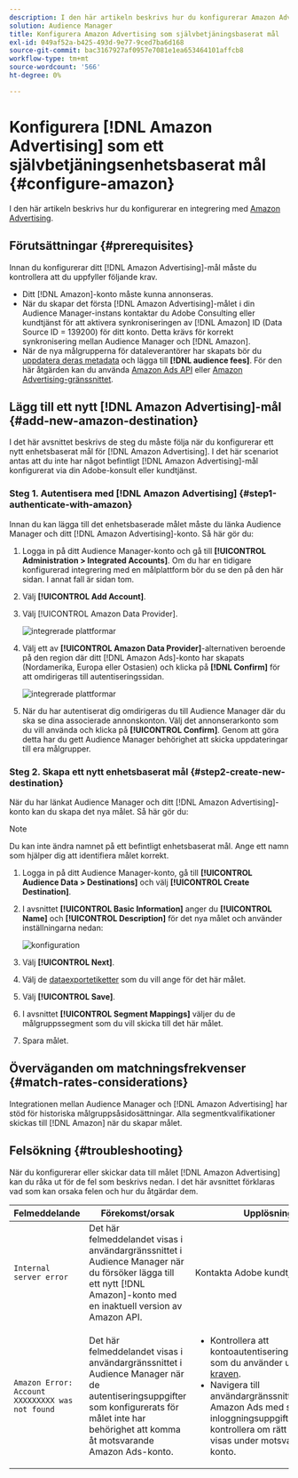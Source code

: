 ```yaml
---
description: I den här artikeln beskrivs hur du konfigurerar Amazon Advertising för både nya och befintliga integreringar.
solution: Audience Manager
title: Konfigurera Amazon Advertising som självbetjäningsbaserat mål
exl-id: 049af52a-b425-493d-9e77-9ced7ba6d168
source-git-commit: bac3167927af0957e7081e1ea653464101affcb8
workflow-type: tm+mt
source-wordcount: '566'
ht-degree: 0%

---
```


# Konfigurera [!DNL Amazon Advertising] som ett självbetjäningsenhetsbaserat mål {#configure-amazon}

I den här artikeln beskrivs hur du konfigurerar en integrering med [Amazon Advertising](https://advertising.amazon.com/API/docs/en-us).

## Förutsättningar {#prerequisites}

Innan du konfigurerar ditt [!DNL Amazon Advertising]-mål måste du kontrollera att du uppfyller följande krav.

* Ditt [!DNL Amazon]-konto måste kunna annonseras.
* När du skapar det första [!DNL Amazon Advertising]-målet i din Audience Manager-instans kontaktar du Adobe Consulting eller kundtjänst för att aktivera synkroniseringen av [!DNL Amazon] ID (Data Source ID = 139200) för ditt konto. Detta krävs för korrekt synkronisering mellan Audience Manager och [!DNL Amazon].
* När de nya målgrupperna för dataleverantörer har skapats bör du [uppdatera deras metadata](https://advertising.amazon.com/API/docs/en-us/data-provider/openapi#tag/Metadata/paths/~1v2~1dp~1audiencemetadata~1%7BaudienceId%7D/put) och lägga till **[!DNL audience fees]**. För den här åtgärden kan du använda [Amazon Ads API](https://advertising.amazon.com/API/docs/en-us/guides/onboarding/apply-for-access) eller [Amazon Advertising-gränssnittet](https://advertising.amazon.com/).

## Lägg till ett nytt [!DNL Amazon Advertising]-mål {#add-new-amazon-destination}

I det här avsnittet beskrivs de steg du måste följa när du konfigurerar ett nytt enhetsbaserat mål för [!DNL Amazon Advertising]. I det här scenariot antas att du inte har något befintligt [!DNL Amazon Advertising]-mål konfigurerat via din Adobe-konsult eller kundtjänst.

### Steg 1. Autentisera med [!DNL Amazon Advertising] {#step1-authenticate-with-amazon}

Innan du kan lägga till det enhetsbaserade målet måste du länka Audience Manager och ditt [!DNL Amazon Advertising]-konto. Så här gör du:

1. Logga in på ditt Audience Manager-konto och gå till **[!UICONTROL Administration > Integrated Accounts]**. Om du har en tidigare konfigurerad integrering med en målplattform bör du se den på den här sidan. I annat fall är sidan tom.
1. Välj **[!UICONTROL Add Account]**.
1. Välj [!UICONTROL Amazon Data Provider].

   ![integrerade plattformar](assets/dbd-amazon-without-options.png)

1. Välj ett av **[!UICONTROL Amazon Data Provider]**-alternativen beroende på den region där ditt [!DNL Amazon Ads]-konto har skapats (Nordamerika, Europa eller Ostasien) och klicka på **[!DNL Confirm]** för att omdirigeras till autentiseringssidan.

   ![integrerade plattformar](assets/dbd-amazon-with-options.png)

1. När du har autentiserat dig omdirigeras du till Audience Manager där du ska se dina associerade annonskonton. Välj det annonserarkonto som du vill använda och klicka på **[!UICONTROL Confirm]**. Genom att göra detta har du gett Audience Manager behörighet att skicka uppdateringar till era målgrupper.

### Steg 2. Skapa ett nytt enhetsbaserat mål {#step2-create-new-destination}

När du har länkat Audience Manager och ditt [!DNL Amazon Advertising]-konto kan du skapa det nya målet. Så här gör du:

>[!NOTE]
>
>Du kan inte ändra namnet på ett befintligt enhetsbaserat mål. Ange ett namn som hjälper dig att identifiera målet korrekt.

1. Logga in på ditt Audience Manager-konto, gå till **[!UICONTROL Audience Data > Destinations]** och välj **[!UICONTROL Create Destination]**.
1. I avsnittet **[!UICONTROL Basic Information]** anger du **[!UICONTROL Name]** och **[!UICONTROL Description]** för det nya målet och använder inställningarna nedan:

   ![konfiguration](assets/dbd-new-account-amazon.png)

1. Välj **[!UICONTROL Next]**.
1. Välj de [dataexportetiketter](/help/using/features/data-export-controls.md#controls-labels) som du vill ange för det här målet.
1. Välj **[!UICONTROL Save]**.
1. I avsnittet **[!UICONTROL Segment Mappings]** väljer du de målgruppssegment som du vill skicka till det här målet.
1. Spara målet.

## Överväganden om matchningsfrekvenser {#match-rates-considerations}

Integrationen mellan Audience Manager och [!DNL Amazon Advertising] har stöd för historiska målgruppsåsidosättningar. Alla segmentkvalifikationer skickas till [!DNL Amazon] när du skapar målet.

## Felsökning {#troubleshooting}

När du konfigurerar eller skickar data till målet [!DNL Amazon Advertising] kan du råka ut för de fel som beskrivs nedan. I det här avsnittet förklaras vad som kan orsaka felen och hur du åtgärdar dem.

| Felmeddelande | Förekomst/orsak | Upplösning |
|---|---|---|
| `Internal server error` | Det här felmeddelandet visas i användargränssnittet i Audience Manager när du försöker lägga till ett nytt [!DNL Amazon]-konto med en inaktuell version av Amazon API. | Kontakta Adobe kundtjänst. |
| `Amazon Error: Account XXXXXXXXX was not found` | Det här felmeddelandet visas i användargränssnittet i Audience Manager när de autentiseringsuppgifter som konfigurerats för målet inte har behörighet att komma åt motsvarande Amazon Ads-konto. | <ul><li>Kontrollera att kontoautentiseringsuppgifterna som du använder uppfyller [kraven](#prerequisites).</li><li>Navigera till användargränssnittet för Amazon Ads med samma inloggningsuppgifter och kontrollera om rätt målgrupper visas under motsvarande konto. </li></ul> |
